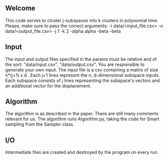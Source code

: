 Welcome
--
This code serves to cluster j-subspaces into k clusters in polynomial time.
Please, make sure to pass the correct arguments:
-i data/<input_file.csv> -o data/<output_file.csv> -j 1 -k 2  -alpha alpha -beta -beta


Input
--
The input and output files specified in the params must be relative and of the sort: "data/input.csv", "data/output.csv".
You are responsible to generate your own input. The input file is a csv containing a matrix of size n*(j+1) x d . Each j+1 lines represent the n, d-dimensional subspace inputs. Each subspace consists of j lines representing the subspace's vectors and an additional vector for the displacement. 


Algorithm
--
The algorithm is as described in the paper. There are still many comments relevant for us. 
The algorithm runs Algorithm.py, taking the code for Smart sampling from the Sampler class. 
 

I/O
--
Intermediate files are created and destroyed by the program on every run.